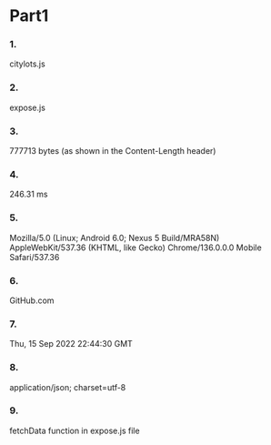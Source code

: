 # Part1
### 1.
citylots.js
### 2.
expose.js
### 3.
777713 bytes (as shown in the Content-Length header)
### 4.
246.31 ms
### 5.
Mozilla/5.0 (Linux; Android 6.0; Nexus 5 Build/MRA58N) AppleWebKit/537.36 (KHTML, like Gecko) Chrome/136.0.0.0 Mobile Safari/537.36
### 6.
GitHub.com
### 7.
Thu, 15 Sep 2022 22:44:30 GMT
### 8.
application/json; charset=utf-8
### 9.
fetchData function in expose.js file